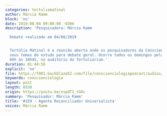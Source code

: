 ```yaml
---
categories: tertuliamatinal
author: Márcia Ramm
block: 'no'
date: 2019-08-04 09:00:00 -0306
description: 'Pesquisadora: Márcia Ramm

  Debate realizado em 04/08/2019


  Tertúlia Matinal é a reunião aberta onde os pesquisadores da Conscienciologia apresentam
  seus temas de estudo para debate geral. Ocorre todos os domingos pela manhã, das
  09h às 10h45, no auditório do Tertuliarium.'
duration: 01:48:50
explicit: 'no'
file: https://f001.backblazeb2.com/file/conscienciologiapodcast/audios/xspQTI_tGDc.mp3
keywords: conscienciologia
layout: post
length: 6530
origin: https://youtu.be/xspQTI_tGDc
summary: 'Pesquisador: Márcia Ramm'
title: '#159 - Agente Reconciliador Universalista'
voices: Márcia Ramm
---
```


